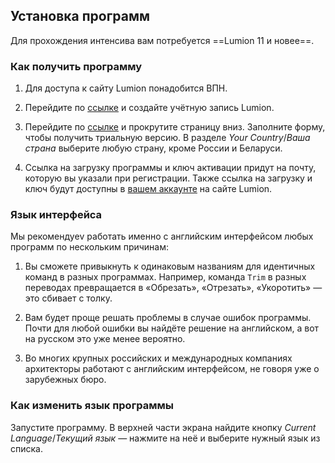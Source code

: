 ## Установка программ

Для прохождения интенсива вам потребуется ==Lumion 11 и новее==.

### Как получить программу

1. Для доступа к сайту Lumion понадобится ВПН.

2. Перейдите по [ссылке](https://identity.lumion.com/register) и создайте учётную запись Lumion.

3. Перейдите по [ссылке](https://lumion.com/free-individual-trial.html) и прокрутите страницу вниз. Заполните форму, чтобы получить триальную версию. В разделе _Your Сountry_/_Ваша страна_ выберите любую страну, кроме России и Беларуси.

4. Ссылка на загрузку программы и ключ активации придут на почту, которую вы указали при регистрации. Также ссылка на загрузку и ключ будут доступны в [вашем аккаунте](https://account.lumion.com/licenses) на сайте Lumion.

### Язык интерфейса

Мы рекомендуеv работать именно с английским интерфейсом любых программ по нескольким причинам:

1. Вы сможете привыкнуть к одинаковым названиям для идентичных команд в разных программах. Например, команда `Trim` в разных переводах превращается в «Обрезать», «Отрезать», «Укоротить» — это сбивает с толку.

2. Вам будет проще решать проблемы в случае ошибок программы. Почти для любой ошибки вы найдёте решение на английском, а вот на русском это уже менее вероятно.

3. Во многих крупных российских и международных компаниях архитекторы работают с английским интерфейсом, не говоря уже о зарубежных бюро.

### Как изменить язык программы

Запустите программу. В верхней части экрана найдите кнопку _Current Language_/_Текущий язык_ —  нажмите на неё и выберите нужный язык из списка.
